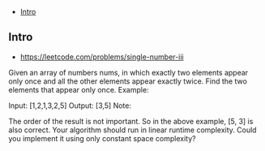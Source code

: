 - [Intro](#intro)

## Intro

- https://leetcode.com/problems/single-number-iii

Given an array of numbers nums, in which exactly two elements appear only once and all the other elements appear exactly twice. Find the two elements that appear only once.
Example:

Input:  [1,2,1,3,2,5]
Output: [3,5]
Note:

The order of the result is not important. So in the above example, [5, 3] is also correct.
Your algorithm should run in linear runtime complexity. Could you implement it using only constant space complexity?
